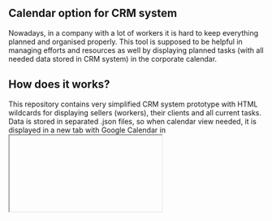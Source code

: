## Calendar option for CRM system
Nowadays, in a company with a lot of workers it is hard to keep everything planned and organised properly.
This tool is supposed to be helpful in managing efforts and resources as well 
by displaying planned tasks (with all needed data stored in CRM system) in the corporate calendar.
## How does it works?
This repository contains very simplified CRM system prototype with HTML wildcards for displaying sellers
(workers), their clients and all current tasks. Data is stored in separated .json files, so when 
calendar view needed, it is displayed in a new tab with Google Calendar in <iframe> tag.
If you want to try this by yourself, using [virtual environment](https://docs.python.org/3/library/venv.html)
is highly recommended. Also, make sure you have [Flask](http://flask.pocoo.org/) installed to run web pages. All other needed
libraries can be found in requirements.txt file. 

*Please notice, that project is still developing.*
_2nd semester project by Halyna Koziak, 1st year Computer Science student (Ukrainian Catholic University)_
